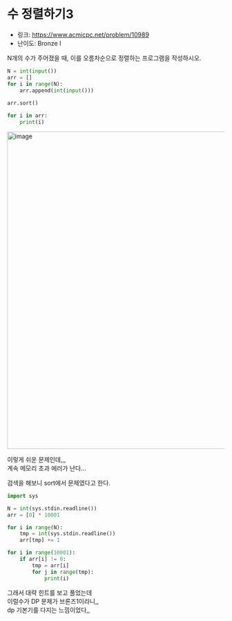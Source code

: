 # 수 정렬하기3

- 링크: https://www.acmicpc.net/problem/10989
- 난이도: Bronze I

N개의 수가 주어졌을 때, 이를 오름차순으로 정렬하는 프로그램을 작성하시오.

```python
N = int(input())
arr = []
for i in range(N):
    arr.append(int(input()))
    
arr.sort()

for i in arr:
    print(i)
```

<img width="734" alt="image" src="https://user-images.githubusercontent.com/46602874/204507263-9b6f2ca7-0a56-48fa-a328-0a5b63e6e7c0.png">

이렇게 쉬운 문제인데,,,  
계속 메모리 초과 에러가 난다...  

검색을 해보니 sort에서 문제였다고 한다.  

```python
import sys

N = int(sys.stdin.readline())
arr = [0] * 10001

for i in range(N):
    tmp = int(sys.stdin.readline())
    arr[tmp] += 1

for i in range(10001):
    if arr[i] != 0:
        tmp = arr[i]
        for j in range(tmp):
            print(i)
```

그래서 대략 힌트를 보고 풀었는데  
이럴수가 DP 문제가 브론즈1이라니,,  
dp 기본기를 다지는 느낌이었다,,

